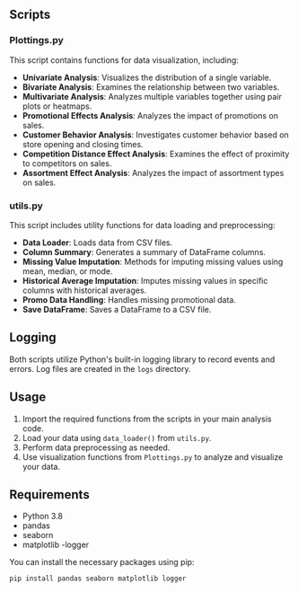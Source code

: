 ## Scripts

### Plottings.py

This script contains functions for data visualization, including:

- **Univariate Analysis**: Visualizes the distribution of a single variable.
- **Bivariate Analysis**: Examines the relationship between two variables.
- **Multivariate Analysis**: Analyzes multiple variables together using pair plots or heatmaps.
- **Promotional Effects Analysis**: Analyzes the impact of promotions on sales.
- **Customer Behavior Analysis**: Investigates customer behavior based on store opening and closing times.
- **Competition Distance Effect Analysis**: Examines the effect of proximity to competitors on sales.
- **Assortment Effect Analysis**: Analyzes the impact of assortment types on sales.

### utils.py

This script includes utility functions for data loading and preprocessing:

- **Data Loader**: Loads data from CSV files.
- **Column Summary**: Generates a summary of DataFrame columns.
- **Missing Value Imputation**: Methods for imputing missing values using mean, median, or mode.
- **Historical Average Imputation**: Imputes missing values in specific columns with historical averages.
- **Promo Data Handling**: Handles missing promotional data.
- **Save DataFrame**: Saves a DataFrame to a CSV file.

## Logging

Both scripts utilize Python's built-in logging library to record events and errors. Log files are created in the `logs` directory.

## Usage

1. Import the required functions from the scripts in your main analysis code.
2. Load your data using `data_loader()` from `utils.py`.
3. Perform data preprocessing as needed.
4. Use visualization functions from `Plottings.py` to analyze and visualize your data.

## Requirements

- Python 3.8
- pandas
- seaborn
- matplotlib
  -logger

You can install the necessary packages using pip:

```bash
pip install pandas seaborn matplotlib logger
```
